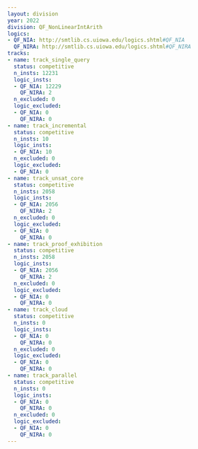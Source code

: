 ```yaml
---
layout: division
year: 2022
division: QF_NonLinearIntArith
logics: 
- QF_NIA: http://smtlib.cs.uiowa.edu/logics.shtml#QF_NIA
  QF_NIRA: http://smtlib.cs.uiowa.edu/logics.shtml#QF_NIRA
tracks:
- name: track_single_query
  status: competitive
  n_insts: 12231
  logic_insts:
  - QF_NIA: 12229
    QF_NIRA: 2
  n_excluded: 0
  logic_excluded:
  - QF_NIA: 0
    QF_NIRA: 0
- name: track_incremental
  status: competitive
  n_insts: 10
  logic_insts:
  - QF_NIA: 10
  n_excluded: 0
  logic_excluded:
  - QF_NIA: 0
- name: track_unsat_core
  status: competitive
  n_insts: 2058
  logic_insts:
  - QF_NIA: 2056
    QF_NIRA: 2
  n_excluded: 0
  logic_excluded:
  - QF_NIA: 0
    QF_NIRA: 0
- name: track_proof_exhibition
  status: competitive
  n_insts: 2058
  logic_insts:
  - QF_NIA: 2056
    QF_NIRA: 2
  n_excluded: 0
  logic_excluded:
  - QF_NIA: 0
    QF_NIRA: 0
- name: track_cloud
  status: competitive
  n_insts: 0
  logic_insts:
  - QF_NIA: 0
    QF_NIRA: 0
  n_excluded: 0
  logic_excluded:
  - QF_NIA: 0
    QF_NIRA: 0
- name: track_parallel
  status: competitive
  n_insts: 0
  logic_insts:
  - QF_NIA: 0
    QF_NIRA: 0
  n_excluded: 0
  logic_excluded:
  - QF_NIA: 0
    QF_NIRA: 0
---
```


